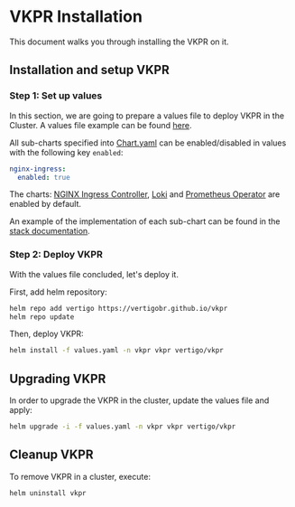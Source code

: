# VKPR Installation

This document walks you through installing the VKPR on it.

## Installation and setup VKPR

### Step 1: Set up values

In this section, we are going to prepare a values file to deploy VKPR in the Cluster. A values file example can be found [here](../../examples).

All sub-charts specified into [Chart.yaml](../../vkpr/Chart.yaml) can be enabled/disabled in values with the following key `enabled`:

```yaml
nginx-ingress:
  enabled: true
```

The charts: [NGINX Ingress Controller](../stacks.md#nginx-ingress-controller), [Loki](../stacks.md#loki) and [Prometheus Operator](../stacks.md#prometheus-operator) are enabled by default.

An example of the implementation of each sub-chart can be found in the [stack documentation](../stacks.md).

### Step 2: Deploy VKPR

With the values file concluded, let's deploy it.

First, add helm repository:
```sh
helm repo add vertigo https://vertigobr.github.io/vkpr
helm repo update
```

Then, deploy VKPR:
```sh
helm install -f values.yaml -n vkpr vkpr vertigo/vkpr
```

## Upgrading VKPR

In order to upgrade the VKPR in the cluster, update the values file and apply:
```sh
helm upgrade -i -f values.yaml -n vkpr vkpr vertigo/vkpr
```

## Cleanup VKPR

To remove VKPR in a cluster, execute:
```sh
helm uninstall vkpr
```
